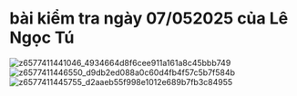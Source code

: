 # bài kiểm tra ngày 07/052025 của Lê Ngọc Tú
![z6577411441046_4934664d8f6cee911a161a8c45bbb749](https://github.com/user-attachments/assets/8d4961e0-0009-47e2-bc05-6097ef3d0e34)
![z6577411446550_d9db2ed088a0c60d4fb4f57c5b7f584b](https://github.com/user-attachments/assets/27a17f75-99a2-4cc0-aff4-0a850b52ee21)
![z6577411445755_d2aaeb55f998e1012e689b7fb3c84955](https://github.com/user-attachments/assets/1f284ee2-741e-42e9-9cf4-4e2f8b33fbe8)


